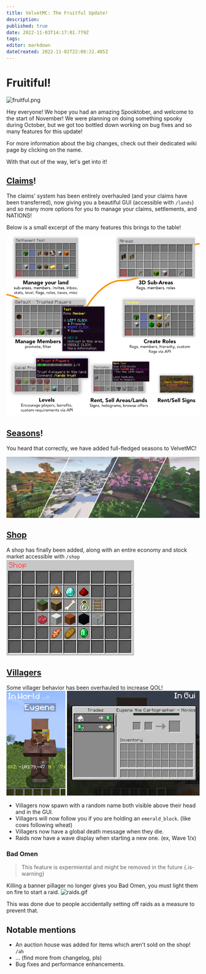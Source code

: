 ```yaml
---
title: VelvetMC: The Fruitful Update!
description: 
published: true
date: 2022-11-03T14:17:01.779Z
tags: 
editor: markdown
dateCreated: 2022-11-02T22:08:22.485Z
---
```


# Fruitiful!
![fruitful.png](/assets/fruitful.png)

Hey everyone! We hope you had an amazing Spooktober, and welcome to the start of November!
We were planning on doing something spooky during October, but we got too bottled down working on bug fixes and so many features for this update!

For more information about the big changes, check out their dedicated wiki page by clicking on the name.

With that out of the way, let's get into it!

## [Claims](/minecraft/claims)!
The claims' system has been entirely overhauled (and your claims have been transferred), now giving you a beautiful GUI (accessible with `/lands`) and so many more options for you to manage your claims, settlements, and NATIONS!

Below is a small excerpt of the many features this brings to the table!

![lands.png](/assets/lands.png)

## [Seasons](/minecraft/seasons)!
You heard that correctly, we have added full-fledged seasons to VelvetMC!

![seasons.png](/assets/seasons.png)

## [Shop](/minecraft/shop)
A shop has finally been added, along with an entire economy and stock market accessible with `/shop`
![shop.png](/assets/shop.png)

## [Villagers](/minecraft/villagers)
Some villager behavior has been overhauled to increase QOL!
![villager_name.png](/assets/villager_name.png)

- Villagers now spawn with a random name both visible above their head and in the GUI.
- Villagers will now follow you if you are holding an `emerald_block`. (like cows following wheat)
- Villagers now have a global death message when they die.
- Raids now have a wave display when starting a new one. (ex, Wave 1/x)

### Bad Omen
> This feature is expermiental and might be removed in the future
{.is-warning}

Killing a banner pillager no longer gives you Bad Omen, you must light them on fire to start a raid.
![raids.gif](/assets/raids.gif)

This was done due to people accidentally setting off raids as a measure to prevent that.

## Notable mentions
- An auction house was added for items which aren't sold on the shop! `/ah`
- ... (find more from changelog, pls)
- Bug fixes and performance enhancements.
